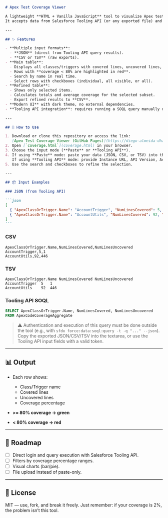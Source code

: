 ````markdown
# Apex Test Coverage Viewer

A lightweight **HTML + Vanilla JavaScript** tool to visualize Apex test coverage.  
It accepts data from Salesforce Tooling API (or any exported file) and renders it in an interactive coverage table.

---

## ✨ Features

- **Multiple input formats**:
  - **JSON** (direct from Tooling API query results).
  - **CSV or TSV** (raw exports).
- **Main table**:
  - Displays all classes/triggers with covered lines, uncovered lines, and coverage percentage.
  - Rows with **coverage < 80% are highlighted in red**.
  - Search by name in real time.
  - Select rows with checkboxes (individual, all visible, or all).
- **Refined table**:
  - Shows only selected items.
  - Calculates totals and average coverage for the selected subset.
  - Export refined results to **CSV**.
- **Modern UI** with dark theme, no external dependencies.
- **Tooling API integration**: requires running a SOQL query manually or with a token.

---

## 🚀 How to Use

1. Download or clone this repository or access the link:  
   [Apex Test Coverage Viewer (GitHub Pages)](https://diego-almeida-dhalmeida.github.io/WorkTools/ApexTestCoverageViewer/index.html)
2. Open [`coverage.html`](coverage.html) in your browser.
3. Choose the input mode (**Paste** or **Tooling API**).
4. If using **Paste** mode: paste your data (JSON, CSV, or TSV) into the textarea and click **Load Data**.  
   If using **Tooling API** mode: provide Instance URL, API Version, Access Token and run the SOQL query.
5. Use the search and checkboxes to refine the selection.

---

## 📦 Input Examples

### JSON (from Tooling API)

```json
[
  { "ApexClassOrTrigger.Name": "AccountTrigger", "NumLinesCovered": 5, "NumLinesUncovered": 1 },
  { "ApexClassOrTrigger.Name": "AccountUtils", "NumLinesCovered": 92, "NumLinesUncovered": 446 }
]
```
````

### CSV

```csv
ApexClassOrTrigger.Name,NumLinesCovered,NumLinesUncovered
AccountTrigger,5,1
AccountUtils,92,446
```

### TSV

```tsv
ApexClassOrTrigger.Name	NumLinesCovered	NumLinesUncovered
AccountTrigger	5	1
AccountUtils	92	446
```

### Tooling API SOQL

```sql
SELECT ApexClassOrTrigger.Name, NumLinesCovered, NumLinesUncovered
FROM ApexCodeCoverageAggregate
```

> ⚠️ Authentication and execution of this query must be done outside the tool
> (e.g., with `sfdx force:data:soql:query -t -q "..." --json`).
> Copy the exported JSON/CSV/TSV into the textarea, or use the Tooling API input fields with a valid token.

---

## 📊 Output

- Each row shows:
  - Class/Trigger name
  - Covered lines
  - Uncovered lines
  - Coverage percentage

- **>= 80% coverage → green**
- **< 80% coverage → red**

---

## 🔧 Roadmap

- [ ] Direct login and query execution with Salesforce Tooling API.
- [ ] Filters by coverage percentage ranges.
- [ ] Visual charts (bar/pie).
- [ ] File upload instead of paste-only.

---

## 📝 License

MIT — use, fork, and break it freely. Just remember: if your coverage is 2%, the problem isn’t this tool.

```

```
